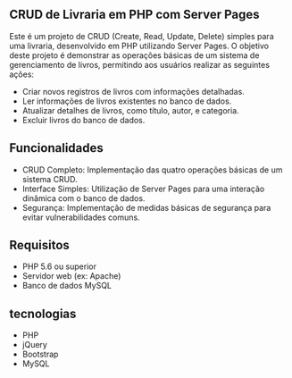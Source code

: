 ## CRUD de Livraria em PHP com Server Pages
Este é um projeto de CRUD (Create, Read, Update, Delete) simples para uma livraria, desenvolvido em PHP utilizando Server Pages. O objetivo deste projeto é demonstrar as operações básicas de um sistema de gerenciamento de livros, permitindo aos usuários realizar as seguintes ações:

- Criar novos registros de livros com informações detalhadas.
- Ler informações de livros existentes no banco de dados.
- Atualizar detalhes de livros, como título, autor, e categoria.
- Excluir livros do banco de dados.

## Funcionalidades
- CRUD Completo: Implementação das quatro operações básicas de um sistema CRUD.
- Interface Simples: Utilização de Server Pages para uma interação dinâmica com o banco de dados.
- Segurança: Implementação de medidas básicas de segurança para evitar vulnerabilidades comuns.

## Requisitos
- PHP 5.6 ou superior
- Servidor web (ex: Apache)
- Banco de dados MySQL

## tecnologias
- PHP
- jQuery
- Bootstrap
- MySQL
